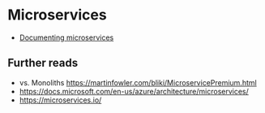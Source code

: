 # Microservices

- [Documenting microservices](./microservices/documenting_microservices.md)

## Further reads

- vs. Monoliths <https://martinfowler.com/bliki/MicroservicePremium.html>
- <https://docs.microsoft.com/en-us/azure/architecture/microservices/>
- <https://microservices.io/>
